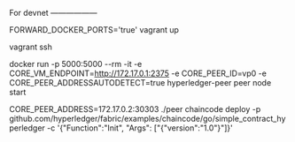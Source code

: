 For devnet
——————

FORWARD_DOCKER_PORTS='true' vagrant up

vagrant ssh

docker run -p 5000:5000 --rm -it -e CORE_VM_ENDPOINT=http://172.17.0.1:2375 -e CORE_PEER_ID=vp0 -e CORE_PEER_ADDRESSAUTODETECT=true hyperledger-peer peer node start

CORE_PEER_ADDRESS=172.17.0.2:30303 ./peer chaincode deploy -p github.com/hyperledger/fabric/examples/chaincode/go/simple_contract_hyperledger -c '{"Function":"Init", "Args": ["{\"version\":\"1.0\"}"]}'

